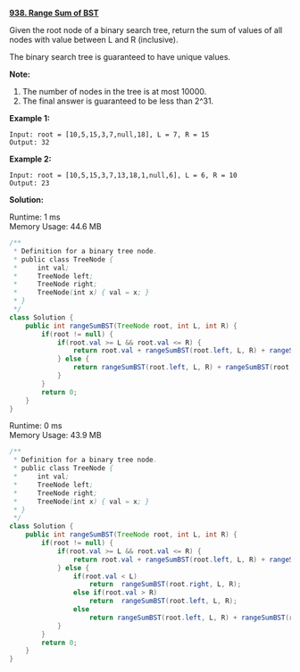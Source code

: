 **[938. Range Sum of BST](https://leetcode.com/problems/range-sum-of-bst/)**

Given the root node of a binary search tree, return the sum of values of all nodes with value between L and R (inclusive).

The binary search tree is guaranteed to have unique values.

**Note:**

1. The number of nodes in the tree is at most 10000.
2. The final answer is guaranteed to be less than 2^31.

**Example 1:**

```
Input: root = [10,5,15,3,7,null,18], L = 7, R = 15
Output: 32
```

**Example 2:**

```
Input: root = [10,5,15,3,7,13,18,1,null,6], L = 6, R = 10
Output: 23
```

**Solution:**

Runtime: 1 ms<br/>
Memory Usage: 44.6 MB

```java
/**
 * Definition for a binary tree node.
 * public class TreeNode {
 *     int val;
 *     TreeNode left;
 *     TreeNode right;
 *     TreeNode(int x) { val = x; }
 * }
 */
class Solution {
    public int rangeSumBST(TreeNode root, int L, int R) {
        if(root != null) {
            if(root.val >= L && root.val <= R) {
                return root.val + rangeSumBST(root.left, L, R) + rangeSumBST(root.right, L, R);
            } else {
                return rangeSumBST(root.left, L, R) + rangeSumBST(root.right, L, R);
            }
        }
        return 0;        
    }
}
```

Runtime: 0 ms<br/>
Memory Usage: 43.9 MB

```java
/**
 * Definition for a binary tree node.
 * public class TreeNode {
 *     int val;
 *     TreeNode left;
 *     TreeNode right;
 *     TreeNode(int x) { val = x; }
 * }
 */
class Solution {
    public int rangeSumBST(TreeNode root, int L, int R) {
        if(root != null) {            
            if(root.val >= L && root.val <= R) {
                return root.val + rangeSumBST(root.left, L, R) + rangeSumBST(root.right, L, R);
            } else {
                if(root.val < L)
                    return  rangeSumBST(root.right, L, R);
                else if(root.val > R)
                    return  rangeSumBST(root.left, L, R);
                else
                    return rangeSumBST(root.left, L, R) + rangeSumBST(root.right, L, R);
            }
        }
        return 0;        
    }
}
```